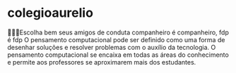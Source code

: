 # colegioaurelio
🤠🤠🤜Escolha bem seus amigos de conduta companheiro é companheiro, fdp é fdp 
O pensamento computacional pode ser definido como uma forma de desenhar soluções e resolver problemas com o auxílio da tecnologia. 
O pensamento computacional se encaixa em todas as áreas do conhecimento e permite aos professores se aproximarem mais dos estudantes.
